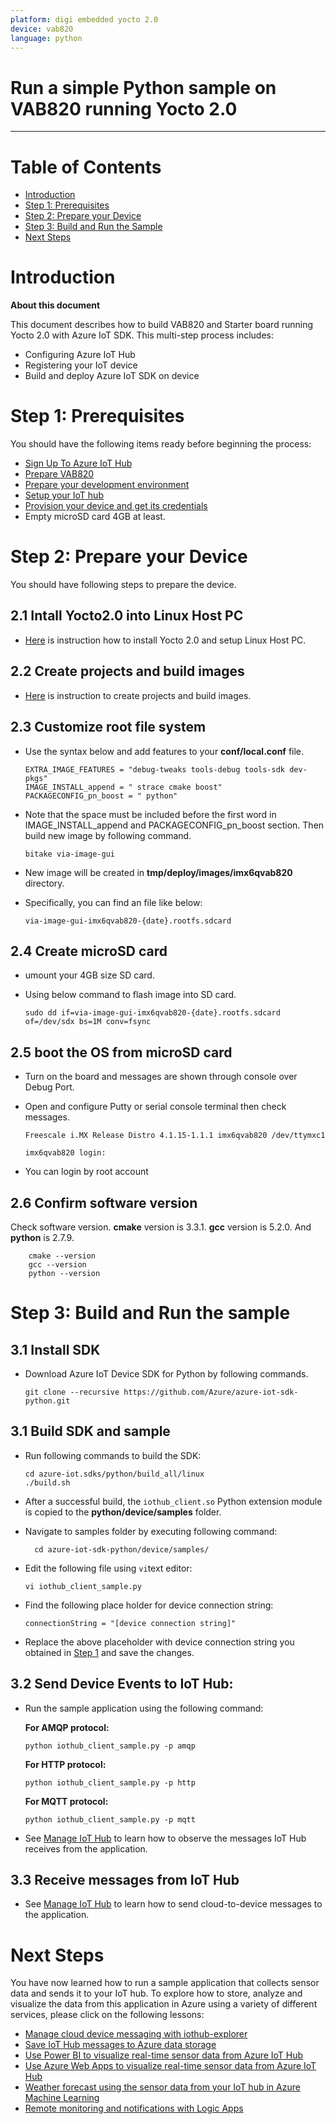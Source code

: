 ```yaml
---
platform: digi embedded yocto 2.0
device: vab820
language: python
---
```


Run a simple Python sample on VAB820 running Yocto 2.0
===
---

# Table of Contents

-   [Introduction](#Introduction)
-   [Step 1: Prerequisites](#Prerequisites)
-   [Step 2: Prepare your Device](#PrepareDevice)
-   [Step 3: Build and Run the Sample](#Build)
-   [Next Steps](#NextSteps)

<a name="Introduction"></a>
# Introduction

**About this document**

This document describes how to build VAB820 and Starter board running Yocto 2.0 with Azure IoT SDK. This multi-step process includes:
-   Configuring Azure IoT Hub
-   Registering your IoT device
-   Build and deploy Azure IoT SDK on device

<a name="Prerequisites"></a>
# Step 1: Prerequisites

You should have the following items ready before beginning the process:

-   [Sign Up To Azure IoT Hub][sign-iot-hub]
-   [Prepare VAB820][setup-hardware]
-   [Prepare your development environment][setup-VAB820-yocto]
-   [Setup your IoT hub][lnk-setup-iot-hub]
-   [Provision your device and get its credentials][lnk-manage-iot-hub]
-   Empty microSD card 4GB at least.

<a name="PrepareDevice"></a>
# Step 2: Prepare your Device

You should have following steps to prepare the device.

## 2.1 Intall Yocto2.0 into Linux Host PC

-   [Here][setup-yocto] is instruction how to install Yocto 2.0 and setup Linux Host PC.

## 2.2 Create projects and build images

-   [Here][setup-VAB820-yocto] is instruction to create projects and build images.

## 2.3 Customize root file system

-   Use the syntax below and add features to your **conf/local.conf** file.

        EXTRA_IMAGE_FEATURES = "debug-tweaks tools-debug tools-sdk dev-pkgs"
        IMAGE_INSTALL_append = " strace cmake boost"
        PACKAGECONFIG_pn_boost = " python"

-   Note that the space must be included before the first word in IMAGE_INSTALL_append and PACKAGECONFIG_pn_boost section. Then build new image by following command.

        bitake via-image-gui

-   New image will be created in **tmp/deploy/images/imx6qvab820** directory.
-   Specifically, you can find an file like below:

        via-image-gui-imx6qvab820-{date}.rootfs.sdcard


## 2.4 Create microSD card

-   umount your 4GB size SD card.
-   Using below command to flash image into SD card.

        sudo dd if=via-image-gui-imx6qvab820-{date}.rootfs.sdcard of=/dev/sdx bs=1M conv=fsync


## 2.5 boot the OS from microSD card

-   Turn on the board and messages are shown through console over Debug Port.
-   Open and configure Putty or serial console terminal then check messages.

        Freescale i.MX Release Distro 4.1.15-1.1.1 imx6qvab820 /dev/ttymxc1

        imx6qvab820 login:

-   You can login by root account


## 2.6 Confirm software version

Check software version. **cmake** version is 3.3.1. **gcc** version is 5.2.0. And **python** is 2.7.9.

        cmake --version
        gcc --version
        python --version


<a name="Build"></a>
# Step 3: Build and Run the sample

<a name="Load"></a>
## 3.1 Install SDK

-   Download Azure IoT Device SDK for Python by following commands.

        git clone --recursive https://github.com/Azure/azure-iot-sdk-python.git

## 3.1 Build SDK and sample

-   Run following commands to build the SDK:

        cd azure-iot.sdks/python/build_all/linux
        ./build.sh    

-   After a successful build, the `iothub_client.so` Python extension module is copied to the **python/device/samples** folder.

- Navigate to samples folder by executing following command:

        cd azure-iot-sdk-python/device/samples/

-   Edit the following file using `vi`text editor:

        vi iothub_client_sample.py

-   Find the following place holder for device connection string:

        connectionString = "[device connection string]"

-   Replace the above placeholder with device connection string you obtained in [Step 1](#Prerequisites) and save the changes.

## 3.2 Send Device Events to IoT Hub:

-   Run the sample application using the following command:

    **For AMQP protocol:**

        python iothub_client_sample.py -p amqp

    **For HTTP protocol:**

        python iothub_client_sample.py -p http

    **For MQTT protocol:**

        python iothub_client_sample.py -p mqtt

-   See [Manage IoT Hub][lnk-manage-iot-hub] to learn how to observe the messages IoT Hub receives from the application.

## 3.3 Receive messages from IoT Hub

-   See [Manage IoT Hub][lnk-manage-iot-hub] to learn how to send cloud-to-device messages to the application.

<a name="NextSteps"></a>
# Next Steps

You have now learned how to run a sample application that collects sensor data and sends it to your IoT hub. To explore how to store, analyze and visualize the data from this application in Azure using a variety of different services, please click on the following lessons:

-   [Manage cloud device messaging with iothub-explorer]
-   [Save IoT Hub messages to Azure data storage]
-   [Use Power BI to visualize real-time sensor data from Azure IoT Hub]
-   [Use Azure Web Apps to visualize real-time sensor data from Azure IoT Hub]
-   [Weather forecast using the sensor data from your IoT hub in Azure Machine Learning]
-   [Remote monitoring and notifications with Logic Apps]   

[Manage cloud device messaging with iothub-explorer]: https://docs.microsoft.com/en-us/azure/iot-hub/iot-hub-explorer-cloud-device-messaging
[Save IoT Hub messages to Azure data storage]: https://docs.microsoft.com/en-us/azure/iot-hub/iot-hub-store-data-in-azure-table-storage
[Use Power BI to visualize real-time sensor data from Azure IoT Hub]: https://docs.microsoft.com/en-us/azure/iot-hub/iot-hub-live-data-visualization-in-power-bi
[Use Azure Web Apps to visualize real-time sensor data from Azure IoT Hub]: https://docs.microsoft.com/en-us/azure/iot-hub/iot-hub-live-data-visualization-in-web-apps
[Weather forecast using the sensor data from your IoT hub in Azure Machine Learning]: https://docs.microsoft.com/en-us/azure/iot-hub/iot-hub-weather-forecast-machine-learning
[Remote monitoring and notifications with Logic Apps]: https://docs.microsoft.com/en-us/azure/iot-hub/iot-hub-monitoring-notifications-with-azure-logic-apps
[setup-hardware]: https://www.viatech.com/en/boards/pico-itx/vab-820/
[setup-VAB820-yocto]: https://cdn.viaembedded.com/products/docs/vab-820/Linux_Development_Guide/VAB-820_Linux_BSP_v4.1.1_Development_Guide_v1.00_20170426.pdf
[sign-iot-hub]: https://account.windowsazure.com/signup?offer=ms-azr-0044p
[setup-yocto]: https://cdn.viaembedded.com/products/docs/vab-820/Linux_Quick_Start_Guide/VAB-820_Linux_BSP_v4.1.1_Quick_Start_Guide_v1.00_20170426.pdf
[lnk-setup-iot-hub]: ../setup_iothub.md
[lnk-manage-iot-hub]: ../manage_iot_hub.md